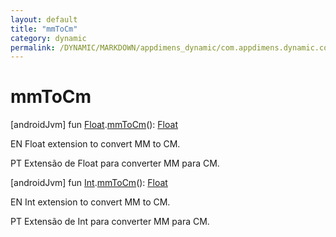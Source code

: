 ```yaml
---
layout: default
title: "mmToCm"
category: dynamic
permalink: /DYNAMIC/MARKDOWN/appdimens_dynamic/com.appdimens.dynamic.compose/-app-dimens-physical-units/mm-to-cm.html
---
```


# mmToCm

[androidJvm]
fun [Float](https://kotlinlang.org/api/core/kotlin-stdlib/kotlin/-float/index.html).[mmToCm](mm-to-cm.md)(): [Float](https://kotlinlang.org/api/core/kotlin-stdlib/kotlin/-float/index.html)

EN Float extension to convert MM to CM.

PT Extensão de Float para converter MM para CM.

[androidJvm]
fun [Int](https://kotlinlang.org/api/core/kotlin-stdlib/kotlin/-int/index.html).[mmToCm](mm-to-cm.md)(): [Float](https://kotlinlang.org/api/core/kotlin-stdlib/kotlin/-float/index.html)

EN Int extension to convert MM to CM.

PT Extensão de Int para converter MM para CM.